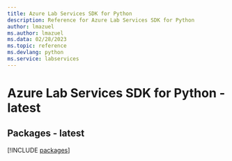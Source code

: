 ```yaml
---
title: Azure Lab Services SDK for Python
description: Reference for Azure Lab Services SDK for Python
author: lmazuel
ms.author: lmazuel
ms.data: 02/28/2023
ms.topic: reference
ms.devlang: python
ms.service: labservices
---
```

# Azure Lab Services SDK for Python - latest
## Packages - latest
[!INCLUDE [packages](lab-services-index.md)]